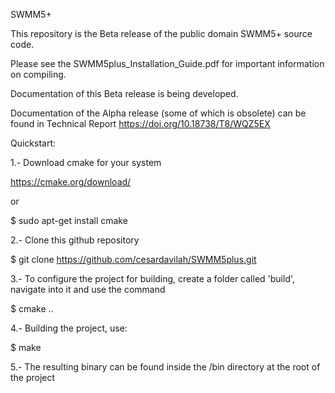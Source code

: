 SWMM5+

This repository is the Beta release of the public domain SWMM5+ source code.

Please see the SWMM5plus_Installation_Guide.pdf for important information on compiling.

Documentation of this Beta release is being developed. 

Documentation of the Alpha release (some of which is obsolete) can be found in Technical Report https://doi.org/10.18738/T8/WQZ5EX


Quickstart:

1.- Download cmake for your system

https://cmake.org/download/

or

$ sudo apt-get install cmake

2.- Clone this github repository

$ git clone https://github.com/cesardavilah/SWMM5plus.git

3.- To configure the project for building, create a folder called 'build', navigate into it and use the command

$ cmake ..

4.- Building the project, use:

$ make

5.- The resulting binary can be found inside the /bin directory at the root of the project

